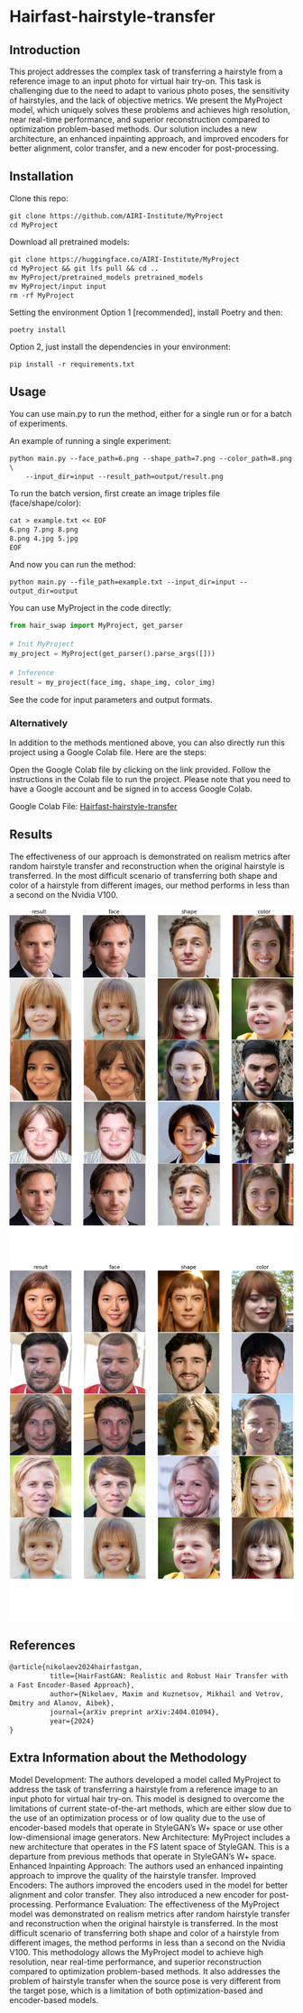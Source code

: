 # Hairfast-hairstyle-transfer

## Introduction
This project addresses the complex task of transferring a hairstyle from a reference image to an input photo for virtual hair try-on. This task is challenging due to the need to adapt to various photo poses, the sensitivity of hairstyles, and the lack of objective metrics. We present the MyProject model, which uniquely solves these problems and achieves high resolution, near real-time performance, and superior reconstruction compared to optimization problem-based methods. Our solution includes a new architecture, an enhanced inpainting approach, and improved encoders for better alignment, color transfer, and a new encoder for post-processing.

## Installation
Clone this repo:
```
git clone https://github.com/AIRI-Institute/MyProject
cd MyProject
```
Download all pretrained models:
```
git clone https://huggingface.co/AIRI-Institute/MyProject
cd MyProject && git lfs pull && cd ..
mv MyProject/pretrained_models pretrained_models
mv MyProject/input input
rm -rf MyProject
```
Setting the environment
Option 1 [recommended], install Poetry and then:
```
poetry install
```
Option 2, just install the dependencies in your environment:
```
pip install -r requirements.txt
```
## Usage
You can use main.py to run the method, either for a single run or for a batch of experiments.

An example of running a single experiment:
```
python main.py --face_path=6.png --shape_path=7.png --color_path=8.png \
    --input_dir=input --result_path=output/result.png
```
To run the batch version, first create an image triples file (face/shape/color):
```
cat > example.txt << EOF
6.png 7.png 8.png
8.png 4.jpg 5.jpg
EOF
```
And now you can run the method:
```
python main.py --file_path=example.txt --input_dir=input --output_dir=output
```
You can use MyProject in the code directly:
```python
from hair_swap import MyProject, get_parser

# Init MyProject
my_project = MyProject(get_parser().parse_args([]))

# Inference
result = my_project(face_img, shape_img, color_img)
```
See the code for input parameters and output formats.

### Alternatively
In addition to the methods mentioned above, you can also directly run this project using a Google Colab file. Here are the steps:

Open the Google Colab file by clicking on the link provided.
Follow the instructions in the Colab file to run the project.
Please note that you need to have a Google account and be signed in to access Google Colab.

Google Colab File: [Hairfast-hairstyle-transfer](https://colab.research.google.com/drive/1ibJN9apSYQLeaTFijDFe4UmKShEOGeJd?usp=sharing)

## Results
The effectiveness of our approach is demonstrated on realism metrics after random hairstyle transfer and reconstruction when the original hairstyle is transferred. In the most difficult scenario of transferring both shape and color of a hairstyle from different images, our method performs in less than a second on the Nvidia V100.

![](Results/1.png)
![](Results/2.png)

## References
```
@article{nikolaev2024hairfastgan,
          title={HairFastGAN: Realistic and Robust Hair Transfer with a Fast Encoder-Based Approach},
          author={Nikolaev, Maxim and Kuznetsov, Mikhail and Vetrov, Dmitry and Alanov, Aibek},
          journal={arXiv preprint arXiv:2404.01094},
          year={2024}
}
```


## Extra Information about the Methodology
Model Development: The authors developed a model called MyProject to address the task of transferring a hairstyle from a reference image to an input photo for virtual hair try-on. This model is designed to overcome the limitations of current state-of-the-art methods, which are either slow due to the use of an optimization process or of low quality due to the use of encoder-based models that operate in StyleGAN’s W+ space or use other low-dimensional image generators.
New Architecture: MyProject includes a new architecture that operates in the FS latent space of StyleGAN. This is a departure from previous methods that operate in StyleGAN’s W+ space.
Enhanced Inpainting Approach: The authors used an enhanced inpainting approach to improve the quality of the hairstyle transfer.
Improved Encoders: The authors improved the encoders used in the model for better alignment and color transfer. They also introduced a new encoder for post-processing.
Performance Evaluation: The effectiveness of the MyProject model was demonstrated on realism metrics after random hairstyle transfer and reconstruction when the original hairstyle is transferred. In the most difficult scenario of transferring both shape and color of a hairstyle from different images, the method performs in less than a second on the Nvidia V100.
This methodology allows the MyProject model to achieve high resolution, near real-time performance, and superior reconstruction compared to optimization problem-based methods. It also addresses the problem of hairstyle transfer when the source pose is very different from the target pose, which is a limitation of both optimization-based and encoder-based models.


